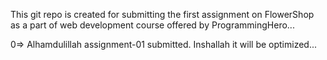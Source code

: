 This git repo is created for submitting the first assignment on FlowerShop as a part of web development course offered by ProgrammingHero...

0=> Alhamdulillah assignment-01 submitted. Inshallah it will be optimized...
